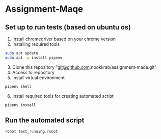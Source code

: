 # Assignment-Maqe

## Set up to run tests (based on ubuntu os)
1. Install chromedriver based on your chrome version
2. Installing required tools
```bash
sudo apt update
sudo apt -y install pipenv
```
3. Clone this repository "git@github.com:nookkrab/assignment-maqe.git"
4. Access to repository
5. Install virtual environment
```bash
pipenv shell
```
6. Install required tools for creating automated script
```bash
pipenv install
```
## Run the automated script
```bash
robot test_running.robot
```
